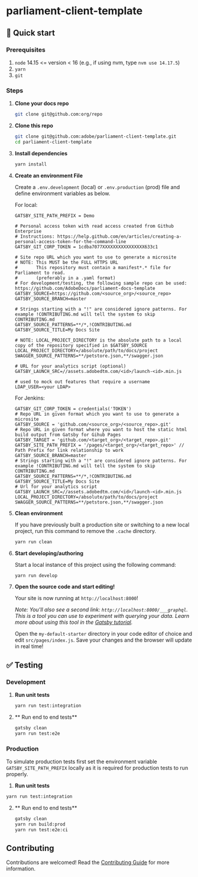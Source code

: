 # parliament-client-template

## 🚀 Quick start
### Prerequisites
1. `node` 14.15 <= version < 16 (e.g., if using nvm, type `nvm use 14.17.5`)
2. `yarn`
3. `git`

### Steps
1. **Clone your docs repo**

   ```sh
   git clone git@github.com:org/repo
   ```

1. **Clone this repo**

   ```sh
   git clone git@github.com:adobe/parliament-client-template.git
   cd parliament-client-template
   ```

1. **Install dependencies**

   ```sh
   yarn install
   ```

1. **Create an environment File**

   Create a `.env.development` (local) or `.env.production` (prod) file and define environment variables as below. 

   For local:

   ```
   GATSBY_SITE_PATH_PREFIX = Demo
   
   # Personal access token with read access created from Github Enterprise
   # Instructions: https://help.github.com/en/articles/creating-a-personal-access-token-for-the-command-line
   GATSBY_GIT_CORP_TOKEN = 1cdba7077XXXXXXXXXXXXXXXX633c1

   # Site repo URL which you want to use to generate a microsite
   # NOTE: This MUST be the FULL HTTPS URL
   #       This repository must contain a manifest*.* file for Parliament to read.
   #       (preferably in a .yaml format)
   # For development/testing, the following sample repo can be used: https://github.com/AdobeDocs/parliament-docs-template
   GATSBY_SOURCE=https://github.com/<source_org>/<source_repo>
   GATSBY_SOURCE_BRANCH=master

   # Strings starting with a "!" are considered ignore patterns. For example !CONTRIBUTING.md will tell the system to skip CONTRIBUTING.md
   GATSBY_SOURCE_PATTERNS=**/*,!CONTRIBUTING.md
   GATSBY_SOURCE_TITLE=My Docs Site

   # NOTE: LOCAL_PROJECT_DIRECTORY is the absolute path to a local copy of the repository specified in $GATSBY_SOURCE
   LOCAL_PROJECT_DIRECTORY=/absolute/path/to/docs/project
   SWAGGER_SOURCE_PATTERNS=**/petstore.json,**/swagger.json

   # URL for your analytics script (optional)
   GATSBY_LAUNCH_SRC=//assets.adobedtm.com/<id>/launch-<id>.min.js
   
   # used to mock out features that require a username
   LDAP_USER=<your LDAP>
   ```

   For Jenkins:

   ```
   GATSBY_GIT_CORP_TOKEN = credentials('TOKEN')
   # Repo URL in given format which you want to use to generate a microsite
   GATSBY_SOURCE = 'github.com/<source_org>/<source_repo>.git'
   # Repo URL in given format where you want to host the static html build output from Gatsby for Gihub Pages
   GATSBY_TARGET = 'github.com/<target_org>/<target_repo>.git'
   GATSBY_SITE_PATH_PREFIX = '/pages/<target_org>/<target_repo>' // Path Prefix for link relationship to work
   GATSBY_SOURCE_BRANCH=master
   # Strings starting with a "!" are considered ignore patterns. For example !CONTRIBUTING.md will tell the system to skip CONTRIBUTING.md
   GATSBY_SOURCE_PATTERNS=**/*,!CONTRIBUTING.md
   GATSBY_SOURCE_TITLE=My Docs Site
   # Url for your analytics script
   GATSBY_LAUNCH_SRC=//assets.adobedtm.com/<id>/launch-<id>.min.js
   LOCAL_PROJECT_DIRECTORY=/absolute/path/to/docs/project
   SWAGGER_SOURCE_PATTERNS=**/petstore.json,**/swagger.json
   ```

1. **Clean environment**

   If you have previously built a production site or switching to a new local project, run this command to remove the `.cache` directory.

   ```sh
   yarn run clean
   ```

1. **Start developing/authoring**

   Start a local instance of this project using the following command:

   ```sh
   yarn run develop
   ```

1. **Open the source code and start editing!**

   Your site is now running at `http://localhost:8000`!

   _Note: You'll also see a second link: _`http://localhost:8000/___graphql`_. This is a tool you can use to experiment with querying your data. Learn more about using this tool in the [Gatsby tutorial](https://www.gatsbyjs.org/tutorial/part-five/#introducing-graphiql)._

   Open the `my-default-starter` directory in your code editor of choice and edit `src/pages/index.js`. Save your changes and the browser will update in real time!

## ✅ Testing

### Development

1. **Run unit tests**

   ```sh
   yarn run test:integration
   ```

2. ** Run end to end tests**

   ```sh
   gatsby clean
   yarn run test:e2e
   ```

### Production

To simulate production tests first set the environment variable `GATSBY_SITE_PATH_PREFIX` locally as it is required for production tests to run properly.

1. **Run unit tests**

```sh
yarn run test:integration
```

2. ** Run end to end tests**

   ```sh
   gatsby clean
   yarn run build:prod
   yarn run test:e2e:ci
   ```

## Contributing

Contributions are welcomed! Read the [Contributing Guide](./.github/CONTRIBUTING.md) for more information.
